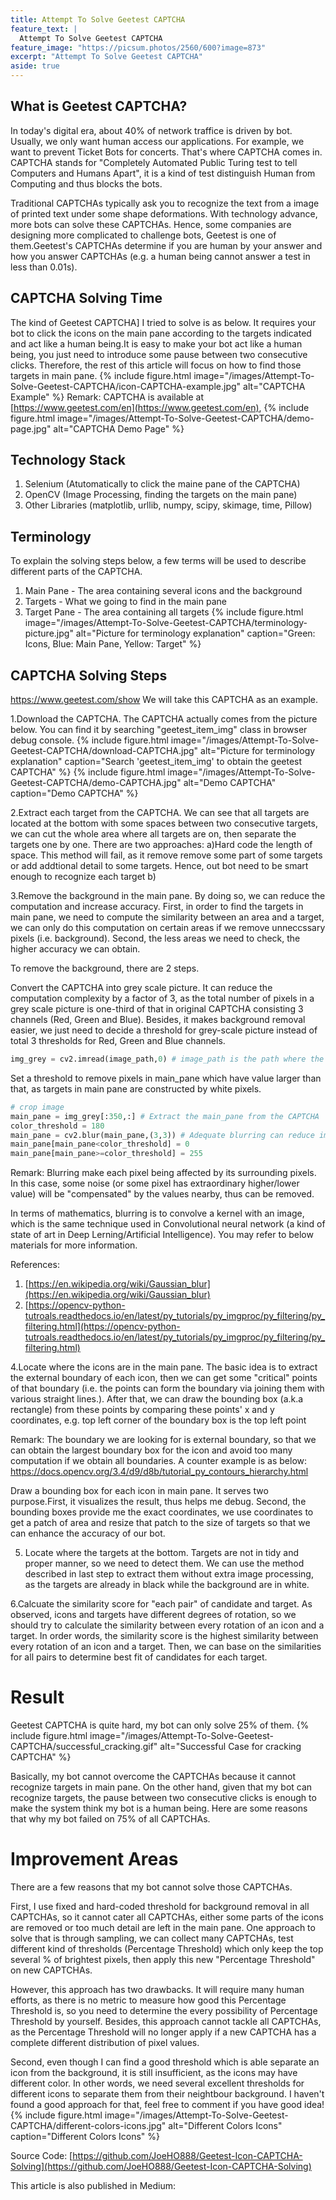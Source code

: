```yaml
---
title: Attempt To Solve Geetest CAPTCHA
feature_text: |
  Attempt To Solve Geetest CAPTCHA
feature_image: "https://picsum.photos/2560/600?image=873"
excerpt: "Attempt To Solve Geetest CAPTCHA"
aside: true
---
```


## What is Geetest CAPTCHA?
In today's digital era, about 40% of network traffice is driven by bot. Usually, we only want human access our applications. For example, we want to prevent Ticket Bots for concerts. That's where CAPTCHA comes in. CAPTCHA stands for "Completely Automated Public Turing test to tell Computers and Humans Apart", it is a kind of test distinguish Human from Computing and thus blocks the bots.

Traditional CAPTCHAs typically ask you to recognize the text from a image of printed text under some shape deformations. With technology advance, more bots can solve these CAPTCHAs. Hence, some companies are designing more complicated to challenge bots, Geetest is one of them.Geetest's CAPTCHAs determine if you are human by your answer and how you answer CAPTCHAs (e.g. a human being cannot answer a test in less than 0.01s).

## CAPTCHA Solving Time
The kind of Geetest CAPTCHA] I tried to solve is as below. It requires your bot to click the icons on the main pane according to the targets indicated and act like a human being.It is easy to make your bot act like a human being, you just need to introduce some pause between two consecutive clicks. Therefore, the rest of this article will focus on how to find those targets in main pane.
{% include figure.html image="/images/Attempt-To-Solve-Geetest-CAPTCHA/icon-CAPTCHA-example.jpg" alt="CAPTCHA Example" %}
Remark: CAPTCHA is available at [https://www.geetest.com/en](https://www.geetest.com/en), 
{% include figure.html image="/images/Attempt-To-Solve-Geetest-CAPTCHA/demo-page.jpg" alt="CAPTCHA Demo Page" %}

## Technology Stack
1. Selenium (Atutomatically to click the maine pane of the CAPTCHA)
2. OpenCV (Image Processing, finding the targets on the main pane)
3. Other Libraries (matplotlib, urllib, numpy, scipy, skimage, time, Pillow)

## Terminology
To explain the solving steps below, a few terms will be used to describe different parts of the CAPTCHA.
1. Main Pane - The area containing several icons and the background
2. Targets - What we going to find in the main pane
3. Target Pane - The area containing all targets
{% include figure.html image="/images/Attempt-To-Solve-Geetest-CAPTCHA/terminology-picture.jpg" alt="Picture for terminology explanation" caption="Green: Icons, Blue: Main Pane, Yellow: Target" %}

## CAPTCHA Solving Steps
https://www.geetest.com/show
We will take this CAPTCHA as an example.

1.Download the CAPTCHA. The CAPTCHA actually comes from the picture below. You can find it by searching "geetest_item_img" class in browser debug console.
{% include figure.html image="/images/Attempt-To-Solve-Geetest-CAPTCHA/download-CAPTCHA.jpg" alt="Picture for terminology explanation" caption="Search 'geetest_item_img' to obtain the geetest CAPTCHA" %}
{% include figure.html image="/images/Attempt-To-Solve-Geetest-CAPTCHA/demo-CAPTCHA.jpg" alt="Demo CAPTCHA" caption="Demo CAPTCHA" %}

2.Extract each target from the CAPTCHA. We can see that all targets are located at the bottom with some spaces between two consecutive targets, we can cut the whole area where all targets are on, then separate the targets one by one. There are two approaches:
	a)Hard code the length of space. This method will fail, as it remove remove some part of some targets or add addtional detail to some targets. Hence, out bot need to be smart enough to recognize each target
	b) 
	
3.Remove the background in the main pane. By doing so, we can reduce the computation and increase accuracy. First, in order to find the targets in main pane, we need to compute the similarity between an area and a target, we can only do this computation on certain areas if we remove unneccssary pixels (i.e. background). Second, the less areas we need to check, the higher accuracy we can obtain.
  
  To remove the background, there are 2 steps.
  
  Convert the CAPTCHA into grey scale picture. It can reduce the computation complexity by a factor of 3, as the total number of pixels in a grey scale picture is one-third of that in original CAPTCHA consisting 3 channels (Red, Green and Blue). Besides, it makes background removal easier, we just need to decide a threshold for grey-scale picture instead of total 3 thresholds for Red, Green and Blue channels.
  ``` python
  img_grey = cv2.imread(image_path,0) # image_path is the path where the CAPTCHA stored
  ```
  Set a threshold to remove pixels in main_pane which have value larger than that, as targets in main pane are constructed by white pixels.
  ``` python
  # crop image
  main_pane = img_grey[:350,:] # Extract the main_pane from the CAPTCHA
  color_threshold = 180
  main_pane = cv2.blur(main_pane,(3,3)) # Adequate blurring can reduce image noise
  main_pane[main_pane<color_threshold] = 0
  main_pane[main_pane>=color_threshold] = 255	
  ```
Remark: 
Blurring make each pixel being affected by its  surrounding pixels. In this case, some noise (or some pixel has extraordinary higher/lower value) will be "compensated" by the values nearby, thus can be removed.

In terms of mathematics, blurring is to convolve a kernel with an image, which is the same technique used in Convolutional neural network (a kind of state of art in Deep Lerning/Artificial Intelligence). You may refer to below materials for more information.

References:
1. [https://en.wikipedia.org/wiki/Gaussian_blur](https://en.wikipedia.org/wiki/Gaussian_blur)
2. [https://opencv-python-tutroals.readthedocs.io/en/latest/py_tutorials/py_imgproc/py_filtering/py_filtering.html](https://opencv-python-tutroals.readthedocs.io/en/latest/py_tutorials/py_imgproc/py_filtering/py_filtering.html)

4.Locate where the icons are in the main pane. The basic idea is to extract the external boundary of each icon, then we can get some "critical" points of that boundary (i.e. the points can form the boundary via joining them with various straight lines.). After that, we can draw the bounding box (a.k.a rectangle) from these points by comparing these points' x and y coordinates, e.g. top left corner of the boundary box is the top left point

Remark:
The boundary we are looking for is  external boundary, so that we can obtain the largest boundary box for the icon and avoid too many computation if we obtain all boundaries. A counter example is as below: https://docs.opencv.org/3.4/d9/d8b/tutorial_py_contours_hierarchy.html
  
 Draw a bounding box for each icon in main pane. It serves two purpose.First, it visualizes the result, thus helps me debug. Second, the bounding boxes provide me the exact coordinates, we use coordinates to get a patch of area and resize that patch to the size of targets so that we can enhance the accuracy of our bot.

5. Locate where the targets at the bottom. Targets are not in tidy and proper manner, so we need to detect them. We can use the method described in last step to extract them without extra image processing, as the targets are already in black while the background are in white.

6.Calcuate the similarity score for "each pair" of candidate and target. As observed, icons and targets have different degrees of rotation, so we should try to calculate the similarity between every rotation of an icon and a target. In order words, the similarity score is the highest similarity between every rotation of an icon and a target. Then, we can base on the similarities for all pairs to determine best fit of candidates for each target.

# Result
Geetest CAPTCHA is quite hard, my bot can only solve 25% of them.
{% include figure.html image="/images/Attempt-To-Solve-Geetest-CAPTCHA/successful_cracking.gif" alt="Successful Case for cracking CAPTCHA" %}

Basically, my bot cannot overcome the CAPTCHAs because it cannot recognize targets in main pane. On the other hand, given that my bot can recognize targets, the pause between two consecutive clicks is enough to make the system think my bot is a human being.
Here are some reasons that why my bot failed on 75% of all CAPTCHAs.

# Improvement Areas 
There are a few reasons that my bot cannot solve those CAPTCHAs.

First, I use fixed and hard-coded threshold for background removal in all CAPTCHAs, so it cannot cater all CAPTCHAs, either some parts of the icons are removed or too much detail are left in the main pane. 
One approach to solve that is through sampling, we can collect many CAPTCHAs, test different kind of thresholds (Percentage Threshold) which only keep the top several % of brightest pixels, then apply this new "Percentage Threshold" on new CAPTCHAs. 

However, this approach has two drawbacks. It will require many human efforts, as there is no metric to measure how good this Percentage Threshold is, so you need to determine the every possibility of Percentage Threshold by yourself. 
Besides, this approach cannot tackle all CAPTCHAs, as the Percentage Threshold will no longer apply if a new CAPTCHA has a complete different distribution of pixel values.

Second, even though I can find a good threshold which is able separate an icon from the background, it is still insufficient, as the icons may have different color. In other words, we need several excellent thresholds for different icons to separate them from their neightbour background.
I haven't found a good approach for that, feel free to comment if you have good idea!
{% include figure.html image="/images/Attempt-To-Solve-Geetest-CAPTCHA/different-colors-icons.jpg" alt="Different Colors Icons" caption="Different Colors Icons" %}

Source Code: [https://github.com/JoeHO888/Geetest-Icon-CAPTCHA-Solving](https://github.com/JoeHO888/Geetest-Icon-CAPTCHA-Solving)

This article is also published in Medium: 
 
